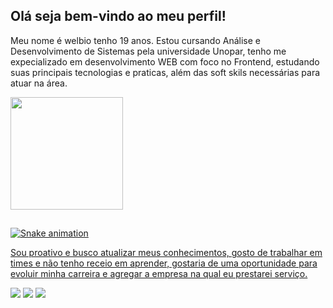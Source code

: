 ## Olá seja bem-vindo ao meu perfil!

Meu nome é welbio tenho 19 anos. Estou cursando Análise e Desenvolvimento de Sistemas pela universidade Unopar, tenho me expecializado em desenvolvimento WEB com foco no Frontend, estudando suas principais tecnologias e praticas, além das soft skils necessárias para atuar na área.

 <div>
   <a href="https://github.com/Welbio-Dione">
   <img height="180em" src="https://github-readme-stats.vercel.app/api/top-langs/?username=Welbio-Dione&layout=compact&langs_count=6&theme=tokyonight"/>
 
 <br>
 
  ##
 
<div> 
 
  ![Snake animation](https://github.com/Welbio-Dione/Welbio-Dione/blob/output/github-contribution-grid-snake.svg)
  
Sou proativo e busco atualizar meus conhecimentos, gosto de trabalhar em times e não tenho receio em aprender, gostaria de uma oportunidade para evoluir minha carreira e agregar a empresa na qual eu prestarei serviço.

  
  <a href="https://www.instagram.com/welbio_dione/" target="_blank"><img src="https://img.shields.io/badge/-Instagram-%23E4405F?style=for-the-badge&logo=instagram&logoColor=white" target="_blank"></a> 
  <a href ="mailto:welbiodione@gmail.com"><img src="https://img.shields.io/badge/-Gmail-%23333?style=for-the-badge&logo=gmail&logoColor=white" target="_blank"></a>
  <a href="https://www.linkedin.com/mwlite/in/welbio-dione-817b90234" target="_blank"><img src="https://img.shields.io/badge/-LinkedIn-%230077B5?style=for-the-badge&logo=linkedin&logoColor=white" target="_blank"></a> 
 

</div>
